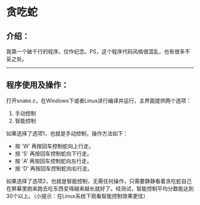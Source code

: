 # 贪吃蛇

## 介绍：
我第一个破千行的程序。仅作纪念。PS，这个程序代码风格很混乱，也有很多不妥之处。

----
## 程序使用及操作：
打开snake.c，在Windows下或者Linux进行编译并运行，主界面提供两个选项：

1. 手动控制
2. 智能控制


如果选择了选项1，也就是手动控制，操作方法如下：

* 按 'W' 再按回车控制蛇向上行走。
* 按 'S' 再按回车控制蛇向下行走。
* 按 'A' 再按回车控制蛇向左行走。
* 按 'D' 再按回车控制蛇向右行走。

如果选择了选项2，也就是智能控制，无需任何操作，只需要静静看着贪吃蛇自己在屏幕里跑来跑去吃东西变得越来越长就好了。经测试，智能控制平均分数能达到30个以上。（小提示：在Linux系统下观看智能控制效果更佳）
